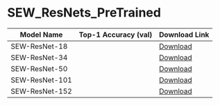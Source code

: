 # SEW_ResNets_PreTrained

| Model Name     | Top-1 Accuracy (val) | Download Link |
|----------------|----------------------|----------------|
| SEW-ResNet-18  |                      | [Download](#)  |
| SEW-ResNet-34  |                      | [Download](#)  |
| SEW-ResNet-50  |                      | [Download](#)  |
| SEW-ResNet-101 |                      | [Download](#)  |
| SEW-ResNet-152 |                      | [Download](#)  |

